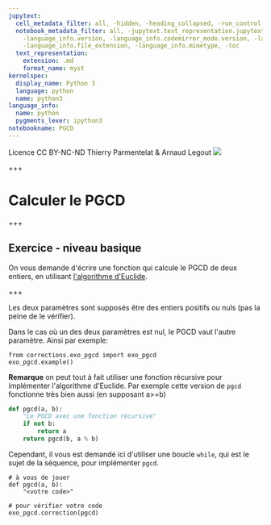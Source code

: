 ```yaml
---
jupytext:
  cell_metadata_filter: all, -hidden, -heading_collapsed, -run_control, -trusted
  notebook_metadata_filter: all, -jupytext.text_representation.jupytext_version, -jupytext.text_representation.format_version,
    -language_info.version, -language_info.codemirror_mode.version, -language_info.codemirror_mode,
    -language_info.file_extension, -language_info.mimetype, -toc
  text_representation:
    extension: .md
    format_name: myst
kernelspec:
  display_name: Python 3
  language: python
  name: python3
language_info:
  name: python
  pygments_lexer: ipython3
notebookname: PGCD
---
```


<div class="licence">
<span>Licence CC BY-NC-ND</span>
<span>Thierry Parmentelat &amp; Arnaud Legout</span>
<span><img src="media/both-logos-small-alpha.png" /></span>
</div>

+++

# Calculer le PGCD

+++

## Exercice - niveau basique

On vous demande d'écrire une fonction qui calcule le PGCD de deux entiers, en utilisant [l'algorithme d'Euclide](http://fr.wikipedia.org/wiki/Algorithme_d'Euclide).

+++

Les deux paramètres sont supposés être des entiers positifs ou nuls (pas la peine de le vérifier). 

Dans le cas où un des deux paramètres est nul, le PGCD vaut l'autre paramètre. Ainsi par exemple:

```{code-cell} ipython3
from corrections.exo_pgcd import exo_pgcd
exo_pgcd.example()
```

**Remarque** on peut tout à fait utiliser une fonction récursive pour implémenter l'algorithme d'Euclide. Par exemple cette version de `pgcd` fonctionne très bien aussi (en supposant a>=b)

```python
def pgcd(a, b):
    "Le PGCD avec une fonction récursive"
    if not b:
        return a
    return pgcd(b, a % b)
```

Cependant, il vous est demandé ici d'utiliser une boucle `while`, qui est le sujet de la séquence, pour implémenter `pgcd`.

```{code-cell} ipython3
# à vous de jouer
def pgcd(a, b):
    "<votre code>"
```

```{code-cell} ipython3
# pour vérifier votre code
exo_pgcd.correction(pgcd)
```
